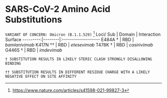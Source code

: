 
# SARS-CoV-2 Amino Acid Substitutions



`VARIANT OF CONCERN: Omicron (B.1.1.529)` [^1]
Loci/ Sub | Domain | Interaction Surface
---------:|--------|:-------------------
  E484A † | RBD    | *bamlanivimab*
 K417N †† | RBD    | *etesevimab*
  T478K † | RBD    | *casirivimab*
  G446S † | RBD    | *imdevimab*


```
† SUBSTITUTION RESULTS IN LIKELY STERIC CLASH STRONGLY DISALLOWING BINDING

†† SUBSTITUTION RESULTS IN DIFFERENT RESIDUE CHARGE WITH A LIKELY NEGATIVE EFFECT ON SITE AFFINITY
```









[^1]: https://www.nature.com/articles/s41598-021-99827-3
